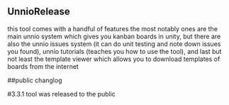 ## UnnioRelease
this tool comes with a handful of features the most notably ones are the main unnio system which gives you kanban boards in unity, but there are also the unnio issues system (it can do unit testing and note down issues you found), unnio tutorials (teaches you how to use the tool), and last but not least the template viewer which allows you to download templates of boards from the internet

##public changlog

#3.3.1
tool was released to the public